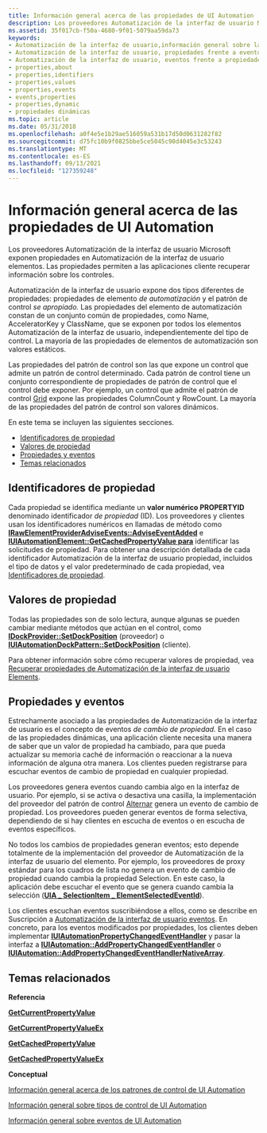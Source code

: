 ```yaml
---
title: Información general acerca de las propiedades de UI Automation
description: Los proveedores Automatización de la interfaz de usuario Microsoft exponen propiedades en Automatización de la interfaz de usuario elementos. Las propiedades permiten a las aplicaciones cliente recuperar información sobre los controles.
ms.assetid: 35f017cb-f50a-4680-9f01-5079aa59da73
keywords:
- Automatización de la interfaz de usuario,información general sobre las propiedades
- Automatización de la interfaz de usuario, propiedades frente a eventos
- Automatización de la interfaz de usuario, eventos frente a propiedades
- properties,about
- properties,identifiers
- properties,values
- properties,events
- events,properties
- properties,dynamic
- propiedades dinámicas
ms.topic: article
ms.date: 05/31/2018
ms.openlocfilehash: a0f4e5e1b29ae516059a531b17d50d0631282f82
ms.sourcegitcommit: d75fc10b9f0825bbe5ce5045c90d4045e3c53243
ms.translationtype: MT
ms.contentlocale: es-ES
ms.lasthandoff: 09/13/2021
ms.locfileid: "127359248"
---
```

# <a name="ui-automation-properties-overview"></a>Información general acerca de las propiedades de UI Automation

Los proveedores Automatización de la interfaz de usuario Microsoft exponen propiedades en Automatización de la interfaz de usuario elementos. Las propiedades permiten a las aplicaciones cliente recuperar información sobre los controles.

Automatización de la interfaz de usuario expone dos tipos diferentes de propiedades: propiedades de elemento *de automatización* y el patrón de control *se apropiado.* Las propiedades del elemento de automatización constan de un conjunto común de propiedades, como Name, AcceleratorKey y ClassName, que se exponen por todos los elementos Automatización de la interfaz de usuario, independientemente del tipo de control. La mayoría de las propiedades de elementos de automatización son valores estáticos.

Las propiedades del patrón de control son las que expone un control que admite un patrón de control determinado. Cada patrón de control tiene un conjunto correspondiente de propiedades de patrón de control que el control debe exponer. Por ejemplo, un control que admite el patrón de control [Grid](uiauto-implementinggrid.md) expone las propiedades ColumnCount y RowCount. La mayoría de las propiedades del patrón de control son valores dinámicos.

En este tema se incluyen las siguientes secciones.

-   [Identificadores de propiedad](#property-identifiers)
-   [Valores de propiedad](#property-values)
-   [Propiedades y eventos](#properties-and-events)
-   [Temas relacionados](#related-topics)

## <a name="property-identifiers"></a>Identificadores de propiedad

Cada propiedad se identifica mediante un **valor numérico PROPERTYID** denominado identificador *de propiedad* (ID). Los proveedores y clientes usan los identificadores numéricos en llamadas de método como [**IRawElementProviderAdviseEvents::AdviseEventAdded**](/windows/desktop/api/UIAutomationCore/nf-uiautomationcore-irawelementprovideradviseevents-adviseeventadded) e [**IUIAutomationElement::GetCachedPropertyValue para**](/windows/desktop/api/UIAutomationClient/nf-uiautomationclient-iuiautomationelement-getcachedpropertyvalue) identificar las solicitudes de propiedad. Para obtener una descripción detallada de cada identificador Automatización de la interfaz de usuario propiedad, incluidos el tipo de datos y el valor predeterminado de cada propiedad, vea [Identificadores de propiedad](uiauto-entry-propids.md).

## <a name="property-values"></a>Valores de propiedad

Todas las propiedades son de solo lectura, aunque algunas se pueden cambiar mediante métodos que actúan en el control, como [**IDockProvider::SetDockPosition**](/windows/desktop/api/UIAutomationCore/nf-uiautomationcore-idockprovider-setdockposition) (proveedor) o [**IUIAutomationDockPattern::SetDockPosition**](/windows/desktop/api/UIAutomationClient/nf-uiautomationclient-iuiautomationdockpattern-setdockposition) (cliente).

Para obtener información sobre cómo recuperar valores de propiedad, vea [Recuperar propiedades de Automatización de la interfaz de usuario Elements](uiauto-propertiesforclients.md).

## <a name="properties-and-events"></a>Propiedades y eventos

Estrechamente asociado a las propiedades de Automatización de la interfaz de usuario es el concepto de eventos *de cambio de propiedad.* En el caso de las propiedades dinámicas, una aplicación cliente necesita una manera de saber que un valor de propiedad ha cambiado, para que pueda actualizar su memoria caché de información o reaccionar a la nueva información de alguna otra manera. Los clientes pueden registrarse para escuchar eventos de cambio de propiedad en cualquier propiedad.

Los proveedores genera eventos cuando cambia algo en la interfaz de usuario. Por ejemplo, si se activa o desactiva una casilla, la implementación del proveedor del patrón de control [Alternar](uiauto-implementingtoggle.md) genera un evento de cambio de propiedad. Los proveedores pueden generar eventos de forma selectiva, dependiendo de si hay clientes en escucha de eventos o en escucha de eventos específicos.

No todos los cambios de propiedades generan eventos; esto depende totalmente de la implementación del proveedor de Automatización de la interfaz de usuario del elemento. Por ejemplo, los proveedores de proxy estándar para los cuadros de lista no genera un evento de cambio de propiedad cuando cambia la propiedad Selection. En este caso, la aplicación debe escuchar el evento que se genera cuando cambia la selección ([**UIA \_ SelectionItem \_ ElementSelectedEventId**](uiauto-event-ids.md)).

Los clientes escuchan eventos suscribiéndose a ellos, como se describe en Suscripción a [Automatización de la interfaz de usuario eventos](uiauto-eventsforclients.md). En concreto, para los eventos modificados por propiedades, los clientes deben implementar [**IUIAutomationPropertyChangedEventHandler**](/windows/desktop/api/UIAutomationClient/nn-uiautomationclient-iuiautomationpropertychangedeventhandler) y pasar la interfaz a [**IUIAutomation::AddPropertyChangedEventHandler**](/windows/desktop/api/UIAutomationClient/nf-uiautomationclient-iuiautomation-addpropertychangedeventhandler) o [**IUIAutomation::AddPropertyChangedEventHandlerNativeArray**](/windows/desktop/api/UIAutomationClient/nf-uiautomationclient-iuiautomation-addpropertychangedeventhandlernativearray).

## <a name="related-topics"></a>Temas relacionados

<dl> <dt>

**Referencia**
</dt> <dt>

[**GetCurrentPropertyValue**](/windows/desktop/api/UIAutomationClient/nf-uiautomationclient-iuiautomationelement-getcurrentpropertyvalue)
</dt> <dt>

[**GetCurrentPropertyValueEx**](/windows/desktop/api/UIAutomationClient/nf-uiautomationclient-iuiautomationelement-getcurrentpropertyvalueex)
</dt> <dt>

[**GetCachedPropertyValue**](/windows/desktop/api/UIAutomationClient/nf-uiautomationclient-iuiautomationelement-getcachedpropertyvalue)
</dt> <dt>

[**GetCachedPropertyValueEx**](/windows/desktop/api/UIAutomationClient/nf-uiautomationclient-iuiautomationelement-getcachedpropertyvalueex)
</dt> <dt>

**Conceptual**
</dt> <dt>

[Información general acerca de los patrones de control de UI Automation](uiauto-controlpatternsoverview.md)
</dt> <dt>

[Información general sobre tipos de control de UI Automation](uiauto-controltypesoverview.md)
</dt> <dt>

[Información general sobre eventos de UI Automation](uiauto-eventsoverview.md)
</dt> </dl>

 

 




